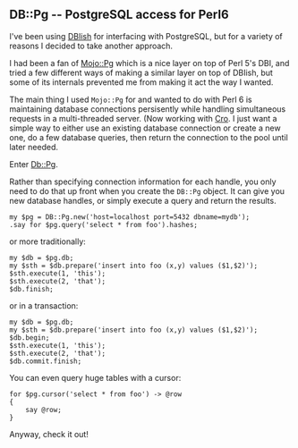 DB::Pg -- PostgreSQL access for Perl6
-------------------------------------

I've been using [DBIish](https://github.com/perl6/DBIish) for interfacing
with PostgreSQL, but for a variety of reasons I decided to take another
approach.

I had been a fan of [Mojo::Pg](http://mojolicious.org/perldoc/Mojo/Pg) which
is a nice layer on top of Perl 5's DBI, and tried a few different ways of
making a similar layer on top of DBIish, but some of its internals 
prevented me from making it act the way I wanted.

The main thing I used `Mojo::Pg` for and wanted to do with Perl 6 is
maintaining database connections persisently while handling simultaneous
requests in a multi-threaded server.  (Now working with
[Cro](http://mi.cro.services/).  I just want a simple way to either use an
existing database connection or create a new one, do a few database queries,
then return the connection to the pool until later needed.

Enter [Db::Pg](https://github.com/CurtTilmes/perl6-dbpg).

Rather than specifying connection information for each handle, you only
need to do that up front when you create the `DB::Pg` object.  It can
give you new database handles, or simply execute a query and return the
results.

```
my $pg = DB::Pg.new('host=localhost port=5432 dbname=mydb');
.say for $pg.query('select * from foo').hashes;
```

or more traditionally:

```
my $db = $pg.db;
my $sth = $db.prepare('insert into foo (x,y) values ($1,$2)');
$sth.execute(1, 'this');
$sth.execute(2, 'that');
$db.finish;
```

or in a transaction:

```
my $db = $pg.db;
my $sth = $db.prepare('insert into foo (x,y) values ($1,$2)');
$db.begin;
$sth.execute(1, 'this');
$sth.execute(2, 'that');
$db.commit.finish;
```

You can even query huge tables with a cursor:

```
for $pg.cursor('select * from foo') -> @row
{
    say @row;
}
```

Anyway, check it out!

